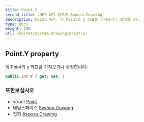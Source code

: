 ```yaml
---
title: Point.Y
second_title: .NET API 참조용 Aspose.Drawing
description: Point 재산. 이 Point의 y 좌표를 가져오거나 설정합니다.
type: docs
weight: 100
url: /ko/net/system.drawing/point/y/
---
```

## Point.Y property

이 Point의 y 좌표를 가져오거나 설정합니다.

```csharp
public int Y { get; set; }
```

### 또한보십시오

* struct [Point](../)
* 네임스페이스 [System.Drawing](../../point/)
* 집회 [Aspose.Drawing](../../../)


